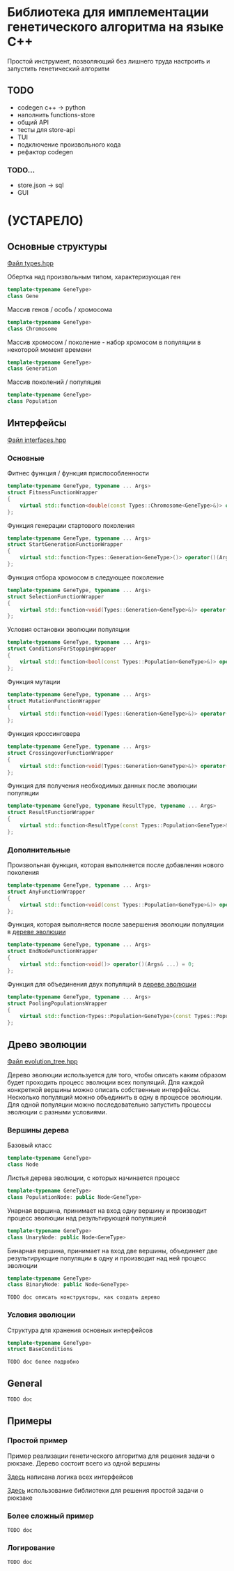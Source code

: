 # Библиотека для имплементации генетического алгоритма на языке C++

Простой инструмент, позволяющий без лишнего труда настроить и запустить генетический алгоритм

## TODO
- codegen c++ -> python
- наполнить functions-store
- общий API
- тесты для store-api
- TUI
- подключение произвольного кода
- рефактор codegen

### TODO...
- store.json -> sql
- GUI

# (УСТАРЕЛО)

## Основные структуры

[Файл types.hpp](genetic_method\types.hpp)

Обертка над произвольным типом, характеризующая ген
```c++
template<typename GeneType>
class Gene
```

Массив генов / особь / хромосома
```c++
template<typename GeneType>
class Chromosome
```

Массив хромосом / поколение - набор хромосом в популяции в некоторой момент времени
```c++
template<typename GeneType>
class Generation
```

Массив поколений / популяция
```c++
template<typename GeneType>
class Population
```

## Интерфейсы

[Файл interfaces.hpp](genetic_method\interfaces.hpp)

### Основные

Фитнес функция / функция приспособленности
```c++
template<typename GeneType, typename ... Args>
struct FitnessFunctionWrapper
{
    virtual std::function<double(const Types::Chromosome<GeneType>&)> operator()(Args& ...) = 0;
};
```
Функция генерации стартового поколения
```c++
template<typename GeneType, typename ... Args>
struct StartGenerationFunctionWrapper
{
    virtual std::function<Types::Generation<GeneType>()> operator()(Args& ...) = 0;
};
```
Функция отбора хромосом в следующее поколение
```c++
template<typename GeneType, typename ... Args>
struct SelectionFunctionWrapper
{
    virtual std::function<void(Types::Generation<GeneType>&)> operator()(Args& ...) = 0;
};
```
Условия остановки эволюции популяции
```c++
template<typename GeneType, typename ... Args>
struct ConditionsForStoppingWrapper
{
    virtual std::function<bool(const Types::Population<GeneType>&)> operator()(Args& ...) = 0;
};
```
Функция мутации
```c++
template<typename GeneType, typename ... Args>
struct MutationFunctionWrapper
{
    virtual std::function<void(Types::Generation<GeneType>&)> operator()(Args& ...) = 0;
};
```
Функция кроссинговера
```c++
template<typename GeneType, typename ... Args>
struct CrossingoverFunctionWrapper
{
    virtual std::function<void(Types::Generation<GeneType>&)> operator()(Args& ...) = 0;
};
```
Функция для получения необходимых данных после эволюции популяции
```c++
template<typename GeneType, typename ResultType, typename ... Args>
struct ResultFunctionWrapper
{
    virtual std::function<ResultType(const Types::Population<GeneType>&)> operator()(Args& ...) = 0;
};
```
### Дополнительные

Произвольная функция, которая выполняется после добавления нового поколения
```c++
template<typename GeneType, typename ... Args>
struct AnyFunctionWrapper
{
    virtual std::function<void(const Types::Population<GeneType>&)> operator()(Args& ...) = 0;
};
```
Функция, которая выполняется после завершения эволюции популяции в [дереве эволюции](#древо-эволюции)
```c++
template<typename GeneType, typename ... Args>
struct EndNodeFunctionWrapper
{
    virtual std::function<void()> operator()(Args& ...) = 0;
};
```
Функция для объединения двух популяций в [дереве эволюции](#древо-эволюции)
```c++
template<typename GeneType, typename ... Args>
struct PoolingPopulationsWrapper
{
    virtual std::function<Types::Population<GeneType>(const Types::Population<GeneType>&, const Types::Population<GeneType>&)> operator()(Args& ...) = 0;
};
```

## Древо эволюции

[Файл evolution_tree.hpp](genetic_method\evolution_tree.hpp)

Дерево эволюции используется для того, чтобы описать каким образом будет проходить процесс эволюции всех популяций.
Для каждой конкретной вершины можно описать собственные интерфейсы.
Несколько популяций можно объединить в одну в процессе эволюции.
Для одной популяции можно последовательно запустить процессы эволюции с разными условиями. 

### Вершины дерева

Базовый класс 
```c++
template<typename GeneType>
class Node
```
Листья дерева эволюции, с которых начинается процесс
```c++
template<typename GeneType>
class PopulationNode: public Node<GeneType>
```
Унарная вершина, принимает на вход одну вершину и производит процесс эволюции над результирующей популяцией
```c++
template<typename GeneType>
class UnaryNode: public Node<GeneType>
```
Бинарная вершина, принимает на вход две вершины, объединяет две результирующие популяции в одну и производит над ней процесс эволюции
```c++
template<typename GeneType>
class BinaryNode: public Node<GeneType>
```

`TODO doc описать конструкторы, как создать дерево`

### Условия эволюции

Структура для хранения основных интерфейсов
```c++
template<typename GeneType>
struct BaseConditions
```

`TODO doc более подробно` 

## General

`TODO doc`

## Примеры

### Простой пример

Пример реализации генетического алгоритма для решения задачи о рюкзаке.
Дерево состоит всего из одной вершины

[Здесь](examples\one-node\functions.hpp) написана логика всех интерфейсов

[Здесь](examples\one-node\main.cpp) использование библиотеки для решения простой задачи о рюкзаке

### Более сложный пример

`TODO doc`

### Логирование

`TODO doc`